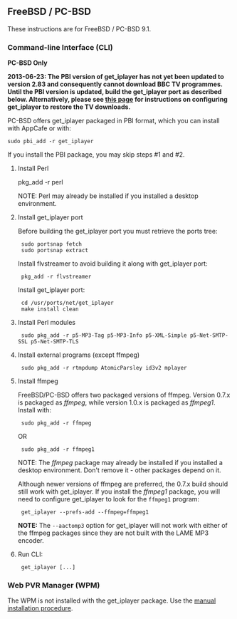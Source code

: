 ## FreeBSD / PC-BSD

These instructions are for FreeBSD / PC-BSD 9.1.

### Command-line Interface (CLI)

**PC-BSD Only** 

**2013-06-23: The PBI version of get_iplayer has not yet been updated to version 2.83 and consequently cannot download BBC TV programmes.  Until the PBI version is updated, build the get_iplayer port as described below.  Alternatively, please see [this page](swfurl) for instructions on configuring get_iplayer to restore the TV downloads.**

PC-BSD offers get_iplayer packaged in PBI format, which you can install with AppCafe or with:

	sudo pbi_add -r get_iplayer

If you install the PBI package, you may skip steps #1 and #2.

1. Install Perl

	pkg_add -r perl

    NOTE: Perl may already be installed if you installed a desktop environment.

2. Install get_iplayer port

	Before building the get_iplayer port you must retrieve the ports tree:

		sudo portsnap fetch
		sudo portsnap extract
	
	Install flvstreamer to avoid building it along with get_iplayer port:

		pkg_add -r flvstreamer

	Install get_iplayer port:

		cd /usr/ports/net/get_iplayer
		make install clean

3. Install Perl modules

		sudo pkg_add -r p5-MP3-Tag p5-MP3-Info p5-XML-Simple p5-Net-SMTP-SSL p5-Net-SMTP-TLS

4. Install external programs (except ffmpeg)

		sudo pkg_add -r rtmpdump AtomicParsley id3v2 mplayer

5. Install ffmpeg

	FreeBSD/PC-BSD offers two packaged versions of ffmpeg.  Version 0.7.x is packaged as *ffmpeg*, while version 1.0.x is packaged as *ffmpeg1*.  Install with:

		sudo pkg_add -r ffmpeg

	OR

		sudo pkg_add -r ffmpeg1

	NOTE: The *ffmpeg* package may already be installed if you installed a desktop environment.  Don't remove it - other packages depend on it.

	Although newer versions of ffmpeg are preferred, the 0.7.x build should still work with get_iplayer.    If you install the *ffmpeg1* package, you will need to configure get_iplayer to look for the `ffmpeg1` program:

		get_iplayer --prefs-add --ffmpeg=ffmpeg1

	**NOTE:** The `--aactomp3` option for get_iplayer will not work with either of the ffmpeg packages since they are not built with the LAME MP3 encoder.

6. Run CLI:

        get_iplayer [...]

### Web PVR Manager (WPM)

The WPM is not installed with the get_iplayer package.  Use the [manual installation procedure](manual).